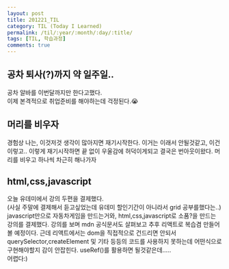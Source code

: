 ```yaml
---
layout: post
title: 201221_TIL
category: TIL (Today I Learned)
permalink: /til/:year/:month/:day/:title/
tags: [TIL, 학습과정]
comments: true
---
```


## 공차 퇴사(?)까지 약 일주일..

공차 알바를 이번달까지만 한다고했다.<br>
이제 본격적으로 취업준비를 해야하는데 걱정된다.😭

## 머리를 비우자

경험상 나는, 이것저것 생각이 많아지면 재기시작한다. 이거는 이래서 안될것같고, 이건 이렇고.. 이렇게 재기시작하면 끝 없이 우울감에 허덕이게되고 결국은 번아웃이왔다. 머리를 비우고 하나씩 차근히 해나가자

## html,css,javascript

오늘 유데미에서 강의 두편을 결제했다.<br>
(사실 주말에 결제해서 듣고싶었는데 유데미 할인기간이 아니라서 grid 공부를했다는..)<br>
javascript만으로 자동차게임을 만드는거와, html,css,javascript로 소품?을 만드는 강의를 결제했다. 강의를 보며 mdn 공식문서도 살펴보고 추후 리액트로 복습겸 만들어볼 예정이다. 근데 리액트에서는 dom을 직접적으로 건드리면 안되서 querySelector,createElement 및 기타 등등의 코드를 사용하지 못하는데 어떤식으로 구현해야할지 감이 안잡힌다. useRef()를 활용하면 될것같은데..... <br>
어렵다:)
